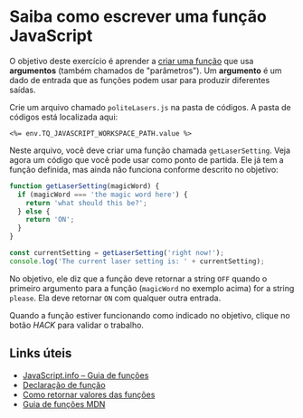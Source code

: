 # Saiba como escrever uma função JavaScript

O objetivo deste exercício é aprender a [criar uma função](https://developer.mozilla.org/en-US/docs/Web/JavaScript/Guide/Functions) que usa **argumentos** (também chamados de "parâmetros"). Um **argumento** é um dado de entrada que as funções podem usar para produzir diferentes saídas.

Crie um arquivo chamado `politeLasers.js` na pasta de códigos. A pasta de códigos está localizada aqui:

`<%= env.TQ_JAVASCRIPT_WORKSPACE_PATH.value %>`

Neste arquivo, você deve criar uma função chamada `getLaserSetting`. Veja agora um código que você pode usar como ponto de partida. Ele já tem a função definida, mas ainda não funciona conforme descrito no objetivo:

```js
function getLaserSetting(magicWord) {
  if (magicWord === 'the magic word here') {
    return 'what should this be?';
  } else {
    return 'ON';
  }
}

const currentSetting = getLaserSetting('right now!');
console.log('The current laser setting is: ' + currentSetting);
```

No objetivo, ele diz que a função deve retornar a string `OFF` quando o primeiro argumento para a função (`magicWord` no exemplo acima) for a string `please`. Ela deve retornar `ON` com qualquer outra entrada.

Quando a função estiver funcionando como indicado no objetivo, clique no botão *HACK* para validar o trabalho.

## Links úteis

* [JavaScript.info – Guia de funções](https://javascript.info/function-basics)
* [Declaração de função](https://javascript.info/function-basics#function-declaration)
* [Como retornar valores das funções](https://javascript.info/function-basics#returning-a-value)
* [Guia de funções MDN](https://developer.mozilla.org/en-US/docs/Web/JavaScript/Guide/Functions)